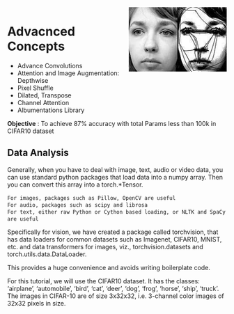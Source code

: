<img src="scenarios/media/saccaldic_motion.jpg" align="right" alt="" width="225"/>

# Advacnced Concepts 
- Advance Convolutions 
- Attention and Image Augmentation: Depthwise
- Pixel Shuffle 
- Dilated, Transpose
- Channel Attention 
- Albumentations Library

**Objective** : To achieve 87% accuracy with total Params less than 100k in CIFAR10 dataset

## Data Analysis

Generally, when you have to deal with image, text, audio or video data, you can use standard python packages that load data into a numpy array. Then you can convert this array into a torch.*Tensor.

    For images, packages such as Pillow, OpenCV are useful
    For audio, packages such as scipy and librosa
    For text, either raw Python or Cython based loading, or NLTK and SpaCy are useful

Specifically for vision, we have created a package called torchvision, that has data loaders for common datasets such as Imagenet, CIFAR10, MNIST, etc. and data transformers for images, viz., torchvision.datasets and torch.utils.data.DataLoader.

This provides a huge convenience and avoids writing boilerplate code.

For this tutorial, we will use the CIFAR10 dataset. It has the classes: ‘airplane’, ‘automobile’, ‘bird’, ‘cat’, ‘deer’, ‘dog’, ‘frog’, ‘horse’, ‘ship’, ‘truck’. The images in CIFAR-10 are of size 3x32x32, i.e. 3-channel color images of 32x32 pixels in size.
